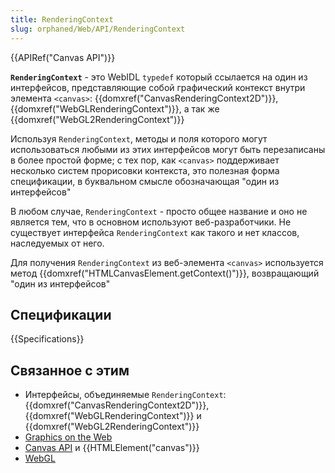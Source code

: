 ```yaml
---
title: RenderingContext
slug: orphaned/Web/API/RenderingContext
---
```


{{APIRef("Canvas API")}}

**`RenderingContext`** - это WebIDL `typedef` который ссылается на один из интерфейсов, представляющие собой графический контекст внутри элемента `<canvas>`: {{domxref("CanvasRenderingContext2D")}}, {{domxref("WebGLRenderingContext")}}, а так же {{domxref("WebGL2RenderingContext")}}

Используя `RenderingContext`, методы и поля которого могут использоваться любыми из этих интерфейсов могут быть перезаписаны в более простой форме; с тех пор, как `<canvas>` поддерживает несколько систем прорисовки контекста, это полезная форма спецификации, в буквальном смысле обозначающая "один из интерфейсов"

В любом случае, `RenderingContext` - просто общее название и оно не является тем, что в основном используют веб-разработчики. Не существует интерфейса `RenderingContext` как такого и нет классов, наследуемых от него.

Для получения `RenderingContext` из веб-элемента `<canvas>` используется метод {{domxref("HTMLCanvasElement.getContext()")}}, возвращающий "один из интерфейсов"

## Спецификации

{{Specifications}}

## Связанное с этим

- Интерфейсы, объединяемые `RenderingContext`: {{domxref("CanvasRenderingContext2D")}}, {{domxref("WebGLRenderingContext")}} и {{domxref("WebGL2RenderingContext")}}
- [Graphics on the Web](/ru/docs/Web/Guide/Graphics)
- [Canvas API](/ru/docs/Web/API/Canvas_API) и {{HTMLElement("canvas")}}
- [WebGL](/ru/docs/Web/API/WebGL_API)
